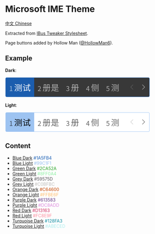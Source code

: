 # Microsoft IME Theme

[中文 Chinese](README_CN.md)

Extracted from [IBus Tweaker Stylesheet](https://github.com/tuberry/ibus-tweaker/blob/8616794abe3e8664a23e41a282a1bc94873040f6/ibus-tweaker%40tuberry.github.com/stylesheet.css).

Page buttons added by Hollow Man ([@HollowMan6](https://github.com/HollowMan6)).

## Example

**Dark**:

![](img/eg-dark.png)

**Light**:

![](img/eg-light.png)

## Content

- [Blue Dark](Blue-Dark-科技蓝-深色-1A5FB4.css) <font color=#1A5FB4>#1A5FB4</font>
- [Blue Light](Blue-Light-科技蓝-浅色-99C1F1.css) <font color=#99C1F1>#99C1F1</font>
- [Green Dark](Green-Dark-薄荷绿-深色-2CA52A.css) <font color=#2CA52A>#2CA52A</font>
- [Green Light](Green-Light-薄荷绿-浅色-8FF0A4.css) <font color=#8FF0A4>#8FF0A4</font>
- [Grey Dark](Grey-Dark-混沌灰-深色-59575D.css) <font color=#59575D>#59575D</font>
- [Grey Light](Grey-Light-混沌灰-浅色-C0BFBC.css) <font color=#C0BFBC>#C0BFBC</font>
- [Orange Dark](Orange-Dark-热带橙-深色-C64600.css) <font color=#C64600>#C64600</font>
- [Orange Light](Orange-Light-热带橙-浅色-FFBE6F.css) <font color=#FFBE6F>#FFBE6F</font>
- [Purple Dark](Purple-Dark-木槿紫-深色-613583.css) <font color=#613583>#613583</font>
- [Purple Light](Purple-Light-木槿紫-浅色-DC8ADD.css) <font color=#DC8ADD>#DC8ADD</font>
- [Red Dark](Red-Dark-玫瑰红-深色-D13163.css) <font color=#D13163>#D13163</font>
- [Red Light](Red-Light-玫瑰红-浅色-FC8E9F.css) <font color=#FC8E9F>#FC8E9F</font>
- [Turquoise Dark](Turquoise-Dark-水鸭青-深色-128FA3.css) <font color=#128FA3>#128FA3</font>
- [Turquoise Light](Turquoise-Light-水鸭青-浅色-ABECED.css) <font color=#ABECED>#ABECED</font>
